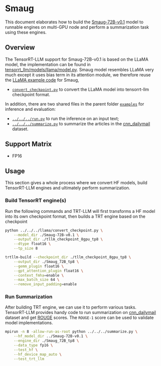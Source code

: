 # Smaug

This document elaborates how to build the [Smaug-72B-v0.1](https://huggingface.co/abacusai/Smaug-72B-v0.1) model to runnable engines on multi-GPU node and perform a summarization task using these engines.

## Overview

The TensorRT-LLM support for Smaug-72B-v0.1 is based on the LLaMA model, the implementation can be found in [tensorrt_llm/models/llama/model.py](../../../../tensorrt_llm/models/llama/model.py). Smaug model resembles LLaMA very much except it uses bias term in its attention module, we therefore reuse the [LLaMA example code](../../../llama) for Smaug,

* [`convert_checkpoint.py`](./convert_checkpoint.py) to convert the LLaMA model into tensorrt-llm checkpoint format.

In addition, there are two shared files in the parent folder [`examples`](../../../) for inference and evaluation:

* [`../../../run.py`](../../../run.py) to run the inference on an input text;
* [`../../../summarize.py`](../../../summarize.py) to summarize the articles in the [cnn_dailymail](https://huggingface.co/datasets/abisee/cnn_dailymail) dataset.

## Support Matrix

* FP16

## Usage

This section gives a whole process where we convert HF models, build TensorRT-LLM engines and ultimately perform summarization.

### Build TensorRT engine(s)

Run the following commands and TRT-LLM will first transforms a HF model into its own checkpoint format, then builds a TRT engine based on the checkpoint

```bash
python ../../../llama/convert_checkpoint.py \
    --model_dir ./Smaug-72B-v0.1 \
    --output_dir ./tllm_checkpoint_8gpu_tp8 \
    --dtype float16 \
    --tp_size 8

trtllm-build --checkpoint_dir ./tllm_checkpoint_8gpu_tp8 \
    --output_dir ./Smaug_72B_tp8 \
    --gemm_plugin float16 \
    --gpt_attention_plugin float16 \
    --context_fmha=enable \
    --max_batch_size 64 \
    --remove_input_padding=enable
```

### Run Summarization

After building TRT engine, we can use it to perform various tasks. TensorRT-LLM provides handy code to run summarization on [cnn_dailymail](https://huggingface.co/datasets/abisee/cnn_dailymail) dataset and get [ROUGE](https://en.wikipedia.org/wiki/ROUGE_(metric)) scores. The `ROUGE-1` score can be used to validate model implementations.

```bash
mpirun -n 8 -allow-run-as-root python ../../../summarize.py \
    --hf_model_dir ../Smaug-72B-v0.1 \
    --engine_dir ./Smaug_72B_tp8 \
    --data_type fp16 \
    --test_hf \
    --hf_device_map_auto \
    --test_trt_llm
```
